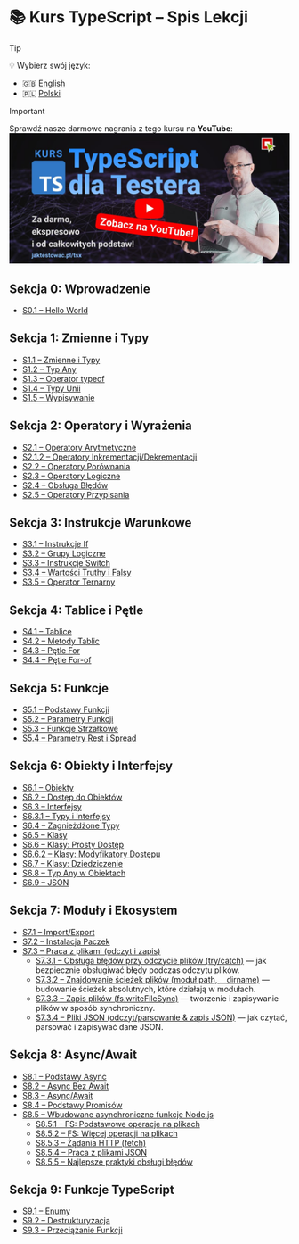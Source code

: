 # 📚 Kurs TypeScript – Spis Lekcji

> [!TIP]
> 💡 Wybierz swój język:
>
> - 🇬🇧 [English](./README.md)
> - 🇵🇱 [Polski](./README.pl.md)

> [!IMPORTANT]
> Sprawdź nasze darmowe nagrania z tego kursu na **YouTube**:
> [![TypeScript for Tester](../assets/typescript-dla-testera-za-darmo-tsx.jpg)](https://www.youtube.com/playlist?list=PLfKhn9AcZ-cD2AJmR8W5C4qGG9e5YiAGa)

## Sekcja 0: Wprowadzenie

- [S0.1 – Hello World](./0-base/1-hello-world.ts)

## Sekcja 1: Zmienne i Typy

- [S1.1 – Zmienne i Typy](./1-variables-and-types/1-vars-types.ts)
- [S1.2 – Typ Any](./1-variables-and-types/2-any.ts)
- [S1.3 – Operator typeof](./1-variables-and-types/3-typeof.ts)
- [S1.4 – Typy Unii](./1-variables-and-types/4-union-types.ts)
- [S1.5 – Wypisywanie](./1-variables-and-types/5-printing.ts)

## Sekcja 2: Operatory i Wyrażenia

- [S2.1 – Operatory Arytmetyczne](./2-operators-and-expressions/1-arithmetic.ts)
- [S2.1.2 – Operatory Inkrementacji/Dekrementacji](./2-operators-and-expressions/1.2-increment-decrement.ts)
- [S2.2 – Operatory Porównania](./2-operators-and-expressions/2-comparison.ts)
- [S2.3 – Operatory Logiczne](./2-operators-and-expressions/3-logic.ts)
- [S2.4 – Obsługa Błędów](./2-operators-and-expressions/4-error-handling.ts)
- [S2.5 – Operatory Przypisania](./2-operators-and-expressions/5-assignment.ts)

## Sekcja 3: Instrukcje Warunkowe

- [S3.1 – Instrukcje If](./3-conditionals/1-if-statement.ts)
- [S3.2 – Grupy Logiczne](./3-conditionals/2-logical-groups.ts)
- [S3.3 – Instrukcje Switch](./3-conditionals/3-switch-statements.ts)
- [S3.4 – Wartości Truthy i Falsy](./3-conditionals/4-truthy-falsy.ts)
- [S3.5 – Operator Ternarny](./3-conditionals/5-ternary.ts)

## Sekcja 4: Tablice i Pętle

- [S4.1 – Tablice](./4-arrays-and-loops/1-arrays.ts)
- [S4.2 – Metody Tablic](./4-arrays-and-loops/2-array-methods.ts)
- [S4.3 – Pętle For](./4-arrays-and-loops/3-for-loop.ts)
- [S4.4 – Pętle For-of](./4-arrays-and-loops/4-for-of-loops.ts)

## Sekcja 5: Funkcje

- [S5.1 – Podstawy Funkcji](./5-functions/1-functions.ts)
- [S5.2 – Parametry Funkcji](./5-functions/2-function-params.ts)
- [S5.3 – Funkcje Strzałkowe](./5-functions/3-arrow-functions.ts)
- [S5.4 – Parametry Rest i Spread](./5-functions/4-rest-spread-params.ts)

## Sekcja 6: Obiekty i Interfejsy

- [S6.1 – Obiekty](./6-objects-interfaces/1-objects.ts)
- [S6.2 – Dostęp do Obiektów](./6-objects-interfaces/2-object-access.ts)
- [S6.3 – Interfejsy](./6-objects-interfaces/3-interfaces.ts)
- [S6.3.1 – Typy i Interfejsy](./6-objects-interfaces/3.1-types-and-interfaces.ts)
- [S6.4 – Zagnieżdżone Typy](./6-objects-interfaces/4-nested-types.ts)
- [S6.5 – Klasy](./6-objects-interfaces/5-classes.ts)
- [S6.6 – Klasy: Prosty Dostęp](./6-objects-interfaces/6-classes-access-simple.ts)
- [S6.6.2 – Klasy: Modyfikatory Dostępu](./6-objects-interfaces/6.2-classes-access.ts)
- [S6.7 – Klasy: Dziedziczenie](./6-objects-interfaces/7-classes-inheritance.ts)
- [S6.8 – Typ Any w Obiektach](./6-objects-interfaces/8-any.ts)
- [S6.9 – JSON](./6-objects-interfaces/9-json.ts)

## Sekcja 7: Moduły i Ekosystem

- [S7.1 – Import/Export](./7-modules-and-ecosystem/1-import-export.ts)
- [S7.2 – Instalacja Paczek](./7-modules-and-ecosystem/2-install-packages.ts)
- [S7.3 – Praca z plikami (odczyt i zapis)](./7-modules-and-ecosystem/3-files.ts)
    - [S7.3.1 – Obsługa błędów przy odczycie plików (try/catch)](./7-modules-and-ecosystem/3.2-files-error-handling.ts) — jak bezpiecznie obsługiwać błędy podczas odczytu plików.
    - [S7.3.2 – Znajdowanie ścieżek plików (moduł path, \_\_dirname)](./7-modules-and-ecosystem/3.3-files-path.ts) — budowanie ścieżek absolutnych, które działają w modułach.
    - [S7.3.3 – Zapis plików (fs.writeFileSync)](./7-modules-and-ecosystem/3.4-write-files.ts) — tworzenie i zapisywanie plików w sposób synchroniczny.
    - [S7.3.4 – Pliki JSON (odczyt/parsowanie & zapis JSON)](./7-modules-and-ecosystem/3.5-files-json.ts) — jak czytać, parsować i zapisywać dane JSON.

## Sekcja 8: Async/Await

- [S8.1 – Podstawy Async](./8-async-await/1-async-basic.ts)
- [S8.2 – Async Bez Await](./8-async-await/2-async-without-await.ts)
- [S8.3 – Async/Await](./8-async-await/3-async-await.ts)
- [S8.4 – Podstawy Promisów](./8-async-await/promises-basics.ts)
- [S8.5 – Wbudowane asynchroniczne funkcje Node.js](./8-async-await/4-nodejs-builtin-async.ts)
    - [S8.5.1 – FS: Podstawowe operacje na plikach](./8-async-await/4.1-nodejs-fs-basic.ts)
    - [S8.5.2 – FS: Więcej operacji na plikach](./8-async-await/4.2-nodejs-fs-more.ts)
    - [S8.5.3 – Żądania HTTP (fetch)](./8-async-await/4.3-http-requests.ts)
    - [S8.5.4 – Praca z plikami JSON](./8-async-await/4.4-json-files.ts)
    - [S8.5.5 – Najlepsze praktyki obsługi błędów](./8-async-await/4.5-error-handling.ts)

## Sekcja 9: Funkcje TypeScript

- [S9.1 – Enumy](./9-ts-features/1-enums.ts)
- [S9.2 – Destrukturyzacja](./9-ts-features/2-destructuring.ts)
- [S9.3 – Przeciążanie Funkcji](./9-ts-features/3-function-overloading.ts)
